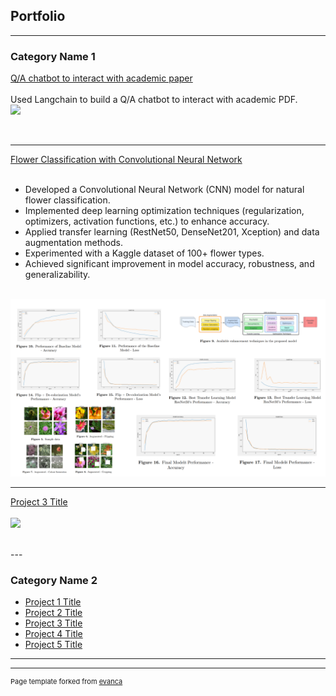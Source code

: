 ## Portfolio

---

### Category Name 1 

[Q/A chatbot to interact with academic paper](/sample_page)
<br> <br>
Used Langchain to build a Q/A chatbot to interact with academic PDF.
<br>
<img src="images/dummy_thumbnail.jpg?raw=true"/>

<br>

---
[Flower Classification with Convolutional Neural Network](/pdf/flower_classification.pdf)
<br><br>
- Developed a Convolutional Neural Network (CNN) model for natural flower classification.
- Implemented deep learning optimization techniques (regularization, optimizers, activation functions, etc.) to enhance accuracy.
- Applied transfer learning (RestNet50, DenseNet201, Xception) and data augmentation methods.
- Experimented with a Kaggle dataset of 100+ flower types.
- Achieved significant improvement in model accuracy, robustness, and generalizability.
<br>
<img src="images/flower_classification.png?raw=true"/>
<br>

---
[Project 3 Title](http://example.com/)
<br> <br>
<img src="images/dummy_thumbnail.jpg?raw=true"/>

<br>
---

### Category Name 2

- [Project 1 Title](http://example.com/)
- [Project 2 Title](http://example.com/)
- [Project 3 Title](http://example.com/)
- [Project 4 Title](http://example.com/)
- [Project 5 Title](http://example.com/)

---




---
<p style="font-size:11px">Page template forked from <a href="https://github.com/evanca/quick-portfolio">evanca</a></p>
<!-- Remove above link if you don't want to attibute -->
